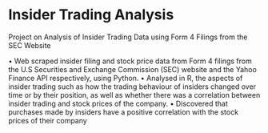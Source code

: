 # Insider Trading Analysis

Project on Analysis of Insider Trading Data using Form 4 Filings from the SEC Website

• Web scraped insider filing and stock price data from Form 4 filings from the U.S Securities and Exchange
Commission (SEC) website and the Yahoo Finance API respectively, using Python.
• Analysed in R, the aspects of insider trading such as how the trading behaviour of insiders changed over time or
by their position, as well as whether there was a correlation between insider trading and stock prices of the
company.
• Discovered that purchases made by insiders have a positive correlation with the stock prices of their company
